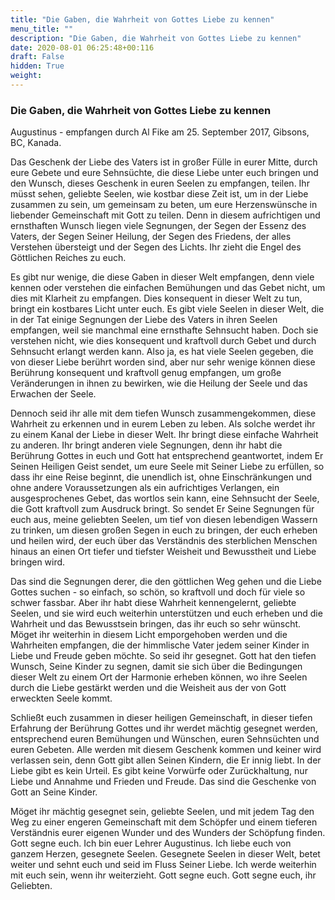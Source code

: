 ```yaml
---
title: "Die Gaben, die Wahrheit von Gottes Liebe zu kennen"
menu_title: ""
description: "Die Gaben, die Wahrheit von Gottes Liebe zu kennen"
date: 2020-08-01 06:25:48+00:116
draft: False
hidden: True
weight:
---
```

### Die Gaben, die Wahrheit von Gottes Liebe zu kennen

Augustinus - empfangen durch Al Fike am 25. September 2017, Gibsons, BC, Kanada.

Das Geschenk der Liebe des Vaters ist in großer Fülle in eurer Mitte, durch eure Gebete und eure Sehnsüchte, die diese Liebe unter euch bringen und den Wunsch, dieses Geschenk in euren Seelen zu empfangen, teilen. Ihr müsst sehen, geliebte Seelen, wie kostbar diese Zeit ist, um in der Liebe zusammen zu sein, um gemeinsam zu beten, um eure Herzenswünsche in liebender Gemeinschaft mit Gott zu teilen. Denn in diesem aufrichtigen und ernsthaften Wunsch liegen viele Segnungen, der Segen der Essenz des Vaters, der Segen Seiner Heilung, der Segen des Friedens, der alles Verstehen übersteigt und der Segen des Lichts. Ihr zieht die Engel des Göttlichen Reiches zu euch.

Es gibt nur wenige, die diese Gaben in dieser Welt empfangen, denn viele kennen oder verstehen die einfachen Bemühungen und das Gebet nicht, um dies mit Klarheit zu empfangen. Dies konsequent in dieser Welt zu tun, bringt ein kostbares Licht unter euch. Es gibt viele Seelen in dieser Welt, die in der Tat einige Segnungen der Liebe des Vaters in ihren Seelen empfangen, weil sie manchmal eine ernsthafte Sehnsucht haben. Doch sie verstehen nicht, wie dies konsequent und kraftvoll durch Gebet und durch Sehnsucht erlangt werden kann. Also ja, es hat viele Seelen gegeben, die von dieser Liebe berührt worden sind, aber nur sehr wenige können diese Berührung konsequent und kraftvoll genug empfangen, um große Veränderungen in ihnen zu bewirken, wie die Heilung der Seele und das Erwachen der Seele.

Dennoch seid ihr alle mit dem tiefen Wunsch zusammengekommen, diese Wahrheit zu erkennen und in eurem Leben zu leben. Als solche werdet ihr zu einem Kanal der Liebe in dieser Welt. Ihr bringt diese einfache Wahrheit zu anderen. Ihr bringt anderen viele Segnungen, denn ihr habt die Berührung Gottes in euch und Gott hat entsprechend geantwortet, indem Er Seinen Heiligen Geist sendet, um eure Seele mit Seiner Liebe zu erfüllen, so dass ihr eine Reise beginnt, die unendlich ist, ohne Einschränkungen und ohne andere Voraussetzungen als ein aufrichtiges Verlangen, ein ausgesprochenes Gebet, das wortlos sein kann, eine Sehnsucht der Seele, die Gott kraftvoll zum Ausdruck bringt. So sendet Er Seine Segnungen für euch aus, meine geliebten Seelen, um tief von diesen lebendigen Wassern zu trinken, um diesen großen Segen in euch zu bringen, der euch erheben und heilen wird, der euch über das Verständnis des sterblichen Menschen hinaus an einen Ort tiefer und tiefster Weisheit und Bewusstheit und Liebe bringen wird.

Das sind die Segnungen derer, die den göttlichen Weg gehen und die Liebe Gottes suchen - so einfach, so schön, so kraftvoll und doch für viele so schwer fassbar. Aber ihr habt diese Wahrheit kennengelernt, geliebte Seelen, und sie wird euch weiterhin unterstützen und euch erheben und die Wahrheit und das Bewusstsein bringen, das ihr euch so sehr wünscht. Möget ihr weiterhin in diesem Licht emporgehoben werden und die Wahrheiten empfangen, die der himmlische Vater jedem seiner Kinder in Liebe und Freude geben möchte. So seid ihr gesegnet. Gott hat den tiefen Wunsch, Seine Kinder zu segnen, damit sie sich über die Bedingungen dieser Welt zu einem Ort der Harmonie erheben können, wo ihre Seelen durch die Liebe gestärkt werden und die Weisheit aus der von Gott erweckten Seele kommt.

Schließt euch zusammen in dieser heiligen Gemeinschaft, in dieser tiefen Erfahrung der Berührung Gottes und ihr werdet mächtig gesegnet werden, entsprechend euren Bemühungen und Wünschen, euren Sehnsüchten und euren Gebeten. Alle werden mit diesem Geschenk kommen und keiner wird verlassen sein, denn Gott gibt allen Seinen Kindern, die Er innig liebt. In der Liebe gibt es kein Urteil. Es gibt keine Vorwürfe oder Zurückhaltung, nur Liebe und Annahme und Frieden und Freude. Das sind die Geschenke von Gott an Seine Kinder.

Möget ihr mächtig gesegnet sein, geliebte Seelen, und mit jedem Tag den Weg zu einer engeren Gemeinschaft mit dem Schöpfer und einem tieferen Verständnis eurer eigenen Wunder und des Wunders der Schöpfung finden. Gott segne euch. Ich bin euer Lehrer Augustinus. Ich liebe euch von ganzem Herzen, gesegnete Seelen. Gesegnete Seelen in dieser Welt, betet weiter und sehnt euch und seid im Fluss Seiner Liebe. Ich werde weiterhin mit euch sein, wenn ihr weiterzieht. Gott segne euch. Gott segne euch, ihr Geliebten.
